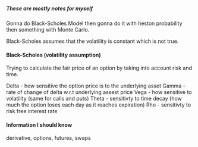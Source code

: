 ##### These are mostly notes for myself 

Gonna do Black-Scholes Model then gonna do it with heston probability then something with Monte Carlo.

Black-Scholes assumes that the volatility is constant which is not true.

#### Black-Scholes (volatility assumption)
Trying to calculate the fair price of an option by taking into account risk and time. 

Delta - how sensitive the option price is to the underlying asset
Gamma - rate of change of delta w.r.t underlying assest price 
Vega - how sensitive to volatility (same for calls and puts)
Theta - sensitivty to time decay (how much the option loses each day as it reaches expiration) 
Rho - sensitivty to risk free interest rate


#### Information I should know 

derivative, options, futures, swaps
